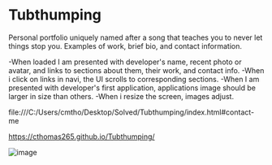 # Tubthumping
Personal portfolio uniquely named after a song that teaches you to never let things stop you. Examples of work, brief bio, and contact information.

-When loaded I am presented with developer's name, recent photo or avatar, and links to sections about them, their work, and contact info.
-When i click on links in navi, the UI scrolls to corresponding sections.
-When I am presented with developer's first application, applications image should be larger in size than others.
-When i resize the screen, images adjust.

file:///C:/Users/cmtho/Desktop/Solved/Tubthumping/index.html#contact-me

https://cthomas265.github.io/Tubthumping/

![image](https://user-images.githubusercontent.com/98835210/158069865-e78cef1c-4e51-4b0d-8afd-55d1608ebbf1.png)

